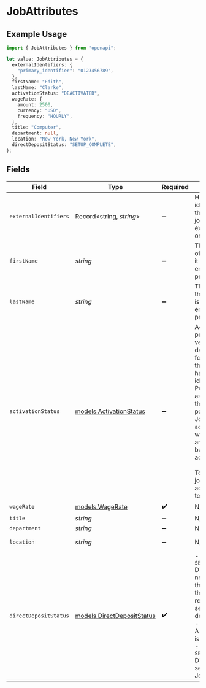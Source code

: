 # JobAttributes

## Example Usage

```typescript
import { JobAttributes } from "openapi";

let value: JobAttributes = {
  externalIdentifiers: {
    "primary_identifier": "0123456789",
  },
  firstName: "Edith",
  lastName: "Clarke",
  activationStatus: "DEACTIVATED",
  wageRate: {
    amount: 2500,
    currency: "USD",
    frequency: "HOURLY",
  },
  title: "Computer",
  department: null,
  location: "New York, New York",
  directDepositStatus: "SETUP_COMPLETE",
};
```

## Fields

| Field                                                                                                                                                                                                                                                                                                                             | Type                                                                                                                                                                                                                                                                                                                              | Required                                                                                                                                                                                                                                                                                                                          | Description                                                                                                                                                                                                                                                                                                                       | Example                                                                                                                                                                                                                                                                                                                           |
| --------------------------------------------------------------------------------------------------------------------------------------------------------------------------------------------------------------------------------------------------------------------------------------------------------------------------------- | --------------------------------------------------------------------------------------------------------------------------------------------------------------------------------------------------------------------------------------------------------------------------------------------------------------------------------- | --------------------------------------------------------------------------------------------------------------------------------------------------------------------------------------------------------------------------------------------------------------------------------------------------------------------------------- | --------------------------------------------------------------------------------------------------------------------------------------------------------------------------------------------------------------------------------------------------------------------------------------------------------------------------------- | --------------------------------------------------------------------------------------------------------------------------------------------------------------------------------------------------------------------------------------------------------------------------------------------------------------------------------- |
| `externalIdentifiers`                                                                                                                                                                                                                                                                                                             | Record<string, *string*>                                                                                                                                                                                                                                                                                                          | :heavy_minus_sign:                                                                                                                                                                                                                                                                                                                | Holds unique identifiers for the employee or job defined by external organizations.                                                                                                                                                                                                                                               | {<br/>"primary_identifier": "0123456789"<br/>}                                                                                                                                                                                                                                                                                    |
| `firstName`                                                                                                                                                                                                                                                                                                                       | *string*                                                                                                                                                                                                                                                                                                                          | :heavy_minus_sign:                                                                                                                                                                                                                                                                                                                | The first name of the person as it is listed in their employee profile.                                                                                                                                                                                                                                                           | Edith                                                                                                                                                                                                                                                                                                                             |
| `lastName`                                                                                                                                                                                                                                                                                                                        | *string*                                                                                                                                                                                                                                                                                                                          | :heavy_minus_sign:                                                                                                                                                                                                                                                                                                                | The last name of the person as it is listed in their employee profile.                                                                                                                                                                                                                                                            | Clarke                                                                                                                                                                                                                                                                                                                            |
| `activationStatus`                                                                                                                                                                                                                                                                                                                | [models.ActivationStatus](../models/activationstatus.md)                                                                                                                                                                                                                                                                          | :heavy_minus_sign:                                                                                                                                                                                                                                                                                                                | Activation is the process of verifying that data is available for a Job,  and that a person has verified their identity as the Person associated with the Job. Only paychecks from Jobs with `activated` status will contribute to an earnings balance account.<br/><br/>To deactivate a job, update activation_status to `DEACTIVATED`.<br/> | DEACTIVATED                                                                                                                                                                                                                                                                                                                       |
| `wageRate`                                                                                                                                                                                                                                                                                                                        | [models.WageRate](../models/wagerate.md)                                                                                                                                                                                                                                                                                          | :heavy_check_mark:                                                                                                                                                                                                                                                                                                                | N/A                                                                                                                                                                                                                                                                                                                               |                                                                                                                                                                                                                                                                                                                                   |
| `title`                                                                                                                                                                                                                                                                                                                           | *string*                                                                                                                                                                                                                                                                                                                          | :heavy_minus_sign:                                                                                                                                                                                                                                                                                                                | N/A                                                                                                                                                                                                                                                                                                                               | Computer                                                                                                                                                                                                                                                                                                                          |
| `department`                                                                                                                                                                                                                                                                                                                      | *string*                                                                                                                                                                                                                                                                                                                          | :heavy_minus_sign:                                                                                                                                                                                                                                                                                                                | N/A                                                                                                                                                                                                                                                                                                                               | <nil>                                                                                                                                                                                                                                                                                                                             |
| `location`                                                                                                                                                                                                                                                                                                                        | *string*                                                                                                                                                                                                                                                                                                                          | :heavy_minus_sign:                                                                                                                                                                                                                                                                                                                | N/A                                                                                                                                                                                                                                                                                                                               | New York, New York                                                                                                                                                                                                                                                                                                                |
| `directDepositStatus`                                                                                                                                                                                                                                                                                                             | [models.DirectDepositStatus](../models/directdepositstatus.md)                                                                                                                                                                                                                                                                    | :heavy_check_mark:                                                                                                                                                                                                                                                                                                                | - `SETUP_REQUIRED` Direct deposit is not set up for this Job. Update this resource's relationships to set up direct deposit.<br/>- `SETUP_PENDING` A system action is still pending.<br/>- `SETUP_COMPLETE` Direct deposit is set up for this Job.<br/>                                                                           | SETUP_COMPLETE                                                                                                                                                                                                                                                                                                                    |